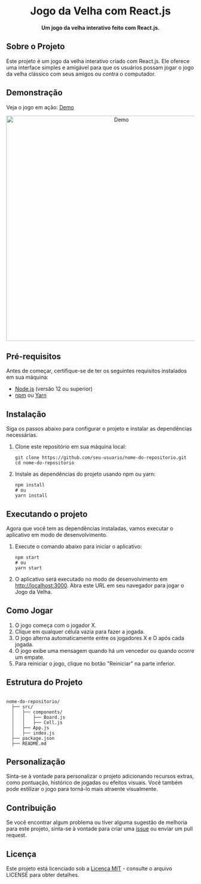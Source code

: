 <h1 align="center">Jogo da Velha com React.js</h1>


<p align="center">
  <strong>Um jogo da velha interativo feito com React.js.</strong>
</p>

<h2>Sobre o Projeto</h2>

<p>
  Este projeto é um jogo da velha interativo criado com React.js. Ele oferece uma interface simples e amigável para que os usuários possam jogar o jogo da velha clássico com seus amigos ou contra o computador.
</p>

<h2>Demonstração</h2>

<p>Veja o jogo em ação: <a href="https://723948.csb.app/">Demo</a></p>

<p align="center">
  <img src="demo.gif" alt="Demo" width="600">
</p>

<h2>Pré-requisitos</h2>

<p>Antes de começar, certifique-se de ter os seguintes requisitos instalados em sua máquina:</p>

<ul>
  <li><a href="https://nodejs.org/">Node.js</a> (versão 12 ou superior)</li>
  <li><a href="https://www.npmjs.com/">npm</a> ou <a href="https://yarnpkg.com/">Yarn</a></li>
</ul>

<h2>Instalação</h2>

<p>
  Siga os passos abaixo para configurar o projeto e instalar as dependências necessárias.
</p>

<ol>
  <li>Clone este repositório em sua máquina local:
    <pre><code>git clone https://github.com/seu-usuario/nome-do-repositorio.git
cd nome-do-repositorio</code></pre></li>
  <li>Instale as dependências do projeto usando npm ou yarn:
    <pre><code>npm install
# ou
yarn install</code></pre></li>
</ol>

<h2>Executando o projeto</h2>

<p>
  Agora que você tem as dependências instaladas, vamos executar o aplicativo em modo de desenvolvimento.
</p>

<ol>
  <li>Execute o comando abaixo para iniciar o aplicativo:
    <pre><code>npm start
# ou
yarn start</code></pre></li>
  <li>O aplicativo será executado no modo de desenvolvimento em <a href="http://localhost:3000">http://localhost:3000</a>. Abra este URL em seu navegador para jogar o Jogo da Velha.</li>
</ol>

<h2>Como Jogar</h2>

<ol>
  <li>O jogo começa com o jogador X.</li>
  <li>Clique em qualquer célula vazia para fazer a jogada.</li>
  <li>O jogo alterna automaticamente entre os jogadores X e O após cada jogada.</li>
  <li>O jogo exibe uma mensagem quando há um vencedor ou quando ocorre um empate.</li>
  <li>Para reiniciar o jogo, clique no botão "Reiniciar" na parte inferior.</li>
</ol>

<h2>Estrutura do Projeto</h2>

<pre><code>
nome-do-repositorio/
  ├── src/
  │   ├── components/
  │   │   ├── Board.js
  │   │   ├── Cell.js
  │   ├── App.js
  │   ├── index.js
  ├── package.json
  ├── README.md
</code></pre>

<h2>Personalização</h2>

<p>
  Sinta-se à vontade para personalizar o projeto adicionando recursos extras, como pontuação, histórico de jogadas ou efeitos visuais. Você também pode estilizar o jogo para torná-lo mais atraente visualmente.
</p>

<h2>Contribuição</h2>

<p>
  Se você encontrar algum problema ou tiver alguma sugestão de melhoria para este projeto, sinta-se à vontade para criar uma <a href="link-das-issues">issue</a> ou enviar um pull request.
</p>

<h2>Licença</h2>

<p>
  Este projeto está licenciado sob a <a href="LICENSE">Licença MIT</a> - consulte o arquivo LICENSE para obter detalhes.
</p>

</body>
</html>
